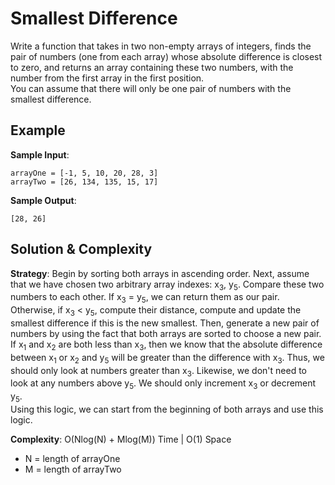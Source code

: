 # Smallest Difference  
Write a function that takes in two non-empty arrays of integers, finds the pair of numbers (one from each array) whose absolute difference is closest to zero, and returns an array containing these two numbers, with the number from the first array in the first position.  
You can assume that there will only be one pair of numbers with the smallest difference.  
## Example  
__Sample Input__:  
```
arrayOne = [-1, 5, 10, 20, 28, 3]  
arrayTwo = [26, 134, 135, 15, 17]  
```
__Sample Output__:  
```
[28, 26]  
```  
## Solution & Complexity  
__Strategy__: Begin by sorting both arrays in ascending order. Next, assume that we have chosen two arbitrary array indexes: x<sub>3</sub>, y<sub>5</sub>. Compare these two numbers to each other. If x<sub>3</sub> = y<sub>5</sub>, we can return them as our pair.  
Otherwise, if x<sub>3</sub> < y<sub>5</sub>, compute their distance, compute and update the smallest difference if this is the new smallest. Then, generate a new pair of numbers by using the fact that both arrays are sorted to choose a new pair. If x<sub>1</sub> and x<sub>2</sub> are both less than x<sub>3</sub>, then we know that the absolute difference between x<sub>1</sub> or x<sub>2</sub> and y<sub>5</sub> will be greater than the difference with x<sub>3</sub>. Thus, we should only look at numbers greater than x<sub>3</sub>. Likewise, we don't need to look at any numbers above y<sub>5</sub>. We should only increment x<sub>3</sub> or decrement y<sub>5</sub>.  
Using this logic, we can start from the beginning of both arrays and use this logic.  

__Complexity__: O(Nlog(N) + Mlog(M)) Time | O(1) Space  
* N = length of arrayOne  
* M = length of arrayTwo  